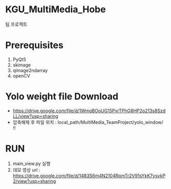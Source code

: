 # KGU_MultiMedia_Hobe
 팀 프로젝트

# Prerequisites
 1. PyQt5
 2. skimage
 3. qimage2ndarray
 4. openCV

# Yolo weight file Download
 - https://drive.google.com/file/d/1WmqBOoUG15PxrTPhG8HP2o213s8SzdLL/view?usp=sharing
 - 압축해제 후 파일 위치 :  local_path/MultiMedia_TeamProject/yolo_window/ !! 

# RUN
 1. main_view.py 실행
 2. 데모 영상
   url : https://drive.google.com/file/d/1483S6m4N2104RpmTr2V91sYkK7ysykP2/view?usp=sharing 
